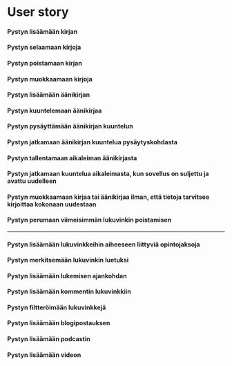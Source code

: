 # User story

#### Pystyn lisäämään kirjan

#### Pystyn selaamaan kirjoja

#### Pystyn poistamaan kirjan

#### Pystyn muokkaamaan kirjoja

#### Pystyn lisäämään äänikirjan

#### Pystyn kuuntelemaan äänikirjaa

#### Pystyn pysäyttämään äänikirjan kuuntelun

#### Pystyn jatkamaan äänikirjan kuuntelua pysäytyskohdasta

#### Pystyn tallentamaan aikaleiman äänikirjasta

#### Pystyn jatkamaan kuuntelua aikaleimasta, kun sovellus on suljettu ja avattu uudelleen

#### Pystyn muokkaamaan kirjaa tai äänikirjaa ilman, että tietoja tarvitsee kirjoittaa kokonaan uudestaan

#### Pystyn perumaan viimeisimmän lukuvinkin poistamisen

---

#### Pystyn lisäämään lukuvinkkeihin aiheeseen liittyviä opintojaksoja 

#### Pystyn merkitsemään lukuvinkin luetuksi

#### Pystyn lisäämään lukemisen ajankohdan

#### Pystyn lisäämään kommentin lukuvinkkiin

#### Pystyn filtteröimään lukuvinkkejä

#### Pystyn lisäämään blogipostauksen

#### Pystyn lisäämään podcastin

#### Pystyn lisäämään videon


